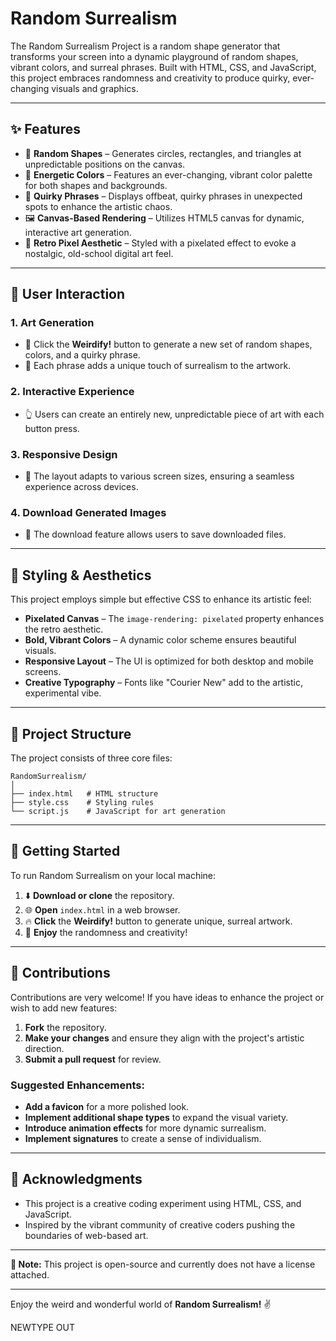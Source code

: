 # Random Surrealism

The Random Surrealism Project is a random shape generator that transforms your screen into a dynamic playground of random shapes, vibrant colors, and surreal phrases. Built with HTML, CSS, and JavaScript, this project embraces randomness and creativity to produce quirky, ever-changing visuals and graphics.

---

## ✨ Features

- 🎲 **Random Shapes** – Generates circles, rectangles, and triangles at unpredictable positions on the canvas.
- 🌈 **Energetic Colors** – Features an ever-changing, vibrant color palette for both shapes and backgrounds.
- 💬 **Quirky Phrases** – Displays offbeat, quirky phrases in unexpected spots to enhance the artistic chaos.
- 🖼️ **Canvas-Based Rendering** – Utilizes HTML5 canvas for dynamic, interactive art generation.
- 🎨 **Retro Pixel Aesthetic** – Styled with a pixelated effect to evoke a nostalgic, old-school digital art feel.

---

## 📝 User Interaction

### 1. **Art Generation**
   - 🎨 Click the **Weirdify!** button to generate a new set of random shapes, colors, and a quirky phrase.
   - 💬 Each phrase adds a unique touch of surrealism to the artwork.

### 2. **Interactive Experience**
   - 👆 Users can create an entirely new, unpredictable piece of art with each button press.

### 3. **Responsive Design**
   - 🔄 The layout adapts to various screen sizes, ensuring a seamless experience across devices.

### 4. **Download Generated Images**
   - 🔄 The download feature allows users to save downloaded files.


---

## 🎨 Styling & Aesthetics

This project employs simple but effective CSS  to enhance its artistic feel:

- **Pixelated Canvas** – The `image-rendering: pixelated` property enhances the retro aesthetic.
- **Bold, Vibrant Colors** – A dynamic color scheme ensures beautiful visuals.
- **Responsive Layout** – The UI is optimized for both desktop and mobile screens.
- **Creative Typography** – Fonts like "Courier New" add to the artistic, experimental vibe.

---

## 📂 Project Structure

The project consists of three core files:

```
RandomSurrealism/
│
├── index.html   # HTML structure
├── style.css    # Styling rules
└── script.js    # JavaScript for art generation
```

---

## 🚀 Getting Started

To run Random Surrealism on your local machine:

1. ⬇️ **Download or clone** the repository.
2. 🌐 **Open** `index.html` in a web browser.
3. 🔥 **Click** the **Weirdify!** button to generate unique, surreal artwork.
4. 🎨 **Enjoy** the randomness and creativity!

---

## 🤝 Contributions

Contributions are very welcome! If you have ideas to enhance the project or wish to add new features:

1. **Fork** the repository.
2. **Make your changes** and ensure they align with the project's artistic direction.
3. **Submit a pull request** for review.

### Suggested Enhancements:
- **Add a favicon** for a more polished look.
- **Implement additional shape types** to expand the visual variety.
- **Introduce animation effects** for more dynamic surrealism.
- **Implement signatures** to create a sense of individualism.
---

## 🙌 Acknowledgments

- This project is a creative coding experiment using HTML, CSS, and JavaScript.
- Inspired by the vibrant community of creative coders pushing the boundaries of web-based art.

---

**📝 Note:** This project is open-source and currently does not have a license attached.

---

Enjoy the weird and wonderful world of **Random Surrealism!** ✌️

NEWTYPE OUT
